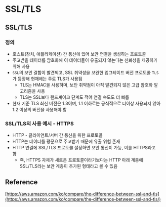 # SSL/TLS

## SSL/TLS

### 정의

- 호스트(장치, 애플리케이션) 간 통신에 있어 보안 연결을 생성하는 프로토콜
- 주고받을 데이터를 암호화해 이 데이터들이 유출되지 않는다는 신뢰성을 제공하기 위해 사용
- `SSL`의 보안 결함이 발견되고, SSL 취약성을 보완한 업그레이드 버전 프로토콜 `TLS`가 등장해 현재에는 주로 TLS가 사용됨
    - TLS는 HMAC을 사용하며, 보안 취약점이 아직 발견되지 않은 고급 암호화 알고리즘을 사용
    - TLS는 SSL보다 핸드셰이크 단계도 적어 연결 속도도 더 빠름
- 현재 기준 TLS 최신 버전은 1.3이며, 1.1 이하로는 공식적으로 더이상 사용되지 않아 1.2 이상의 버전을 사용해야 함

### SSL/TLS의 사용 예시 - HTTPS

- HTTP - 클라이언트/서버 간 통신을 위한 프로토콜
- HTTP는 데이터를 평문으로 주고받기 때문에 유출 위험 존재
- HTTP 연결에 SSL/TLS 프로토콜 설정하면 보안 통신이 가능, 이를 HTTPS라고 함
    - 즉, HTTPS 자체가 새로운 프로토콜이라기보다는 HTTP 아래 계층에 SSL/TLS라는 보안 계층이 추가된 형태라고 볼 수 있음

## Reference

[https://aws.amazon.com/ko/compare/the-difference-between-ssl-and-tls](https://aws.amazon.com/ko/compare/the-difference-between-ssl-and-tls/)